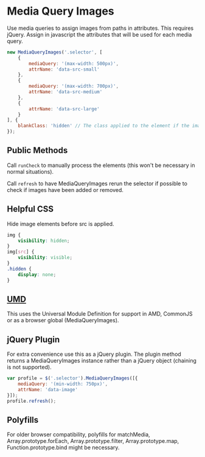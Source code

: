 Media Query Images
==================

Use media queries to assign images from paths in attributes. This requires jQuery. Assign in javascript the attributes that will be used for each media query.

```js
new MediaQueryImages('.selector', [
    {
        mediaQuery: '(max-width: 500px)',
        attrName: 'data-src-small'
    },
    {
        mediaQuery: '(max-width: 700px)',
        attrName: 'data-src-medium'
    },
    {
        attrName: 'data-src-large'
    }
], {
    blankClass: 'hidden' // The class applied to the element if the image is blank.
});
```

Public Methods
--------------
Call `runCheck` to manually process the elements (this won't be necessary in normal situations).

Call `refresh` to have MediaQueryImages rerun the selector if possible to check if images have been added or removed.

Helpful CSS
-----------
Hide image elements before src is applied.
```css
img {
    visibility: hidden;
}
img[src] {
    visibility: visible;
}
.hidden {
    display: none;
}
```

[UMD](https://github.com/umdjs/umd)
---------------------------
This uses the Universal Module Definition for support in AMD, CommonJS or as a browser global (MediaQueryImages).

jQuery Plugin
-------------
For extra convenience use this as a jQuery plugin. The plugin method returns a MediaQueryImages instance rather than a jQuery object (chaining is not supported).
```js
var profile = $('.selector').MediaQueryImages([{
    mediaQuery: '(min-width: 750px)',
    attrName: 'data-image'
}]);
profile.refresh();
```

Polyfills
---------
For older browser compatibility, polyfills for matchMedia, Array.prototype.forEach, Array.prototype.filter, Array.prototype.map, Function.prototype.bind might be necessary.